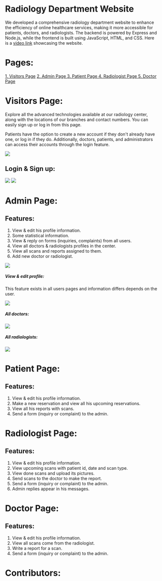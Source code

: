 # Radiology Department Website
<p>We developed a comprehensive radiology department website to enhance the efficiency of online healthcare services, making it more accessible for patients, doctors, and radiologists. The backend is powered by Express and Node.js, while the frontend is built using JavaScript, HTML, and CSS. Here is a <a href="www.google.com">video link</a> showcasing the website.</p>

# Pages:
<a href="#visitors-page">1. Visitors Page</a>
<a href="#admin-page">2. Admin Page </a>
<a href="#patient-page">3. Patient Page </a>
<a href="#radiologist-page">4. Radiologist Page </a>
<a href="#doctor-page">5. Doctor Page</a>

<h1 id="visitors-page"> Visitors Page: </h1>
<p>Explore all the advanced technologies available at our radiology center, along with the locations of our branches and contact numbers. You can easily sign up or log in from this page.</p>
<p>Patients have the option to create a new account if they don't already have one, or log in if they do. Additionally, doctors, patients, and administrators can access their accounts through the login feature.</p>
<img src="public\images\visitors-readme.png" >

<h2>Login & Sign up: </h2>
<img src="public\images\signup-readme.png" >
<img src="public\images\login-readme.png" >

<h1 id="admin-page"> Admin Page: </h1>
<h2>Features:</h2>

1. View & edit his profile information.
2. Some statistical information.
3. View & reply on forms (inquiries, complaints) from all users.
4. View all doctors & radiologists profiles in the center.
5. View all scans and reports assigned to them.
6. Add new doctor or radiologist. 
<img src="public\images\admin-readme1.png" >
<h5>View & edit profile:</h5>
<p>This feature exists in all users pages and information differs depends on the user.</p>
<img src="public\images\profile-readme.png"> 
<h5>All doctors:</h5>
<img src="public\images\readme-admin2.png" >
<h5>All radiologists:</h5>
<img src="public\images\admin-readme3.png" >

<h1 id="patient-page"> Patient Page: </h1>
<h2>Features:</h2>

1. View & edit his profile information.
2. Make a new reservation and view all his upcoming reservations.
3. View all his reports with scans.
4. Send a form (inquiry or complaint) to the admin.

<h1 id="radiologist-page"> Radiologist Page: </h1>
<h2>Features:</h2>

1. View & edit his profile information.
2. View upcoming scans with patient id, date and scan type.
3. View done scans and upload its pictures.
4. Send scans to the doctor to make the report.
5. Send a form (inquiry or complaint) to the admin.
6. Admin replies appear in his messages.

<h1 id="doctor-page"> Doctor Page: </h1>
<h2>Features:</h2>

1. View & edit his profile information.
2. View all scans come from the radiologist.
3. Write a report for a scan.
4. Send a form (inquiry or complaint) to the admin.

<h1>Contributors: </h1>
<p>

</p>
